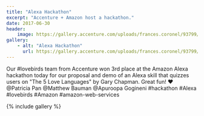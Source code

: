 ```yaml
---
title: "Alexa Hackathon"
excerpt: "Accenture + Amazon host a hackathon."
date: 2017-06-30
header:
    image: https://gallery.accenture.com/uploads/frances.coronel/93799/SU-64303d76-9728-4ee0-9945-aefdccd35b1e.jpg
gallery:
    - alt: "Alexa Hackathon"
      url: https://gallery.accenture.com/uploads/frances.coronel/93799/SU-64303d76-9728-4ee0-9945-aefdccd35b1e.jpg
---
```


Our #lovebirds team from Accenture won 3rd place at the Amazon Alexa hackathon today for our proposal and demo of an Alexa skill that quizzes users on "The 5 Love Languages" by Gary Chapman. Great fun! ❤️ @Patricia Pan @Matthew Bauman @Apuroopa Gogineni #hackathon #Alexa #lovebirds #Amazon #amazon-web-services

{% include gallery %}